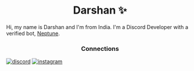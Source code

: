 <h1 align="center">Darshan ✨</h1>

Hi, my name is Darshan and I'm from India. I'm a Discord Developer with a verified bot, [Neptune](https://top.gg/bot/826722489543295006).

<h3 align="center">Connections </h3>

[![discord](https://img.shields.io/badge/-%20Nin%231111-5865F2?style=for-the-badge&logo=discord&logoColor=white)](https://discord.com/users/838620835282812969)
[![instagram](https://img.shields.io/badge/-not__ninn__-E1306C?style=for-the-badge&logo=instagram&logoColor=white)](https://instagram.com/not_ninn_)
